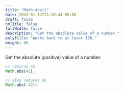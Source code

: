 ```yaml
---
title: "Math.abs()"
date: 2018-01-14T21:38:44-05:00
draft: false
noTitle: false
fullWidth: false
description: "Get the absolute value of a number."
polyfills: "Works back to at least IE6."
weight: 80
---
```


Get the absolute (positive) value of a number.

```javascript
// returns 42
Math.abs(42);

// also returns 42
Math.abs(-42);
```